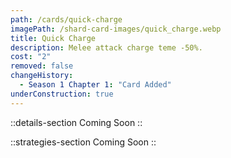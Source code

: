 ```yaml
---
path: /cards/quick-charge
imagePath: /shard-card-images/quick_charge.webp
title: Quick Charge
description: Melee attack charge teme -50%.
cost: "2"
removed: false
changeHistory:
  - Season 1 Chapter 1: "Card Added"
underConstruction: true
---
```


::details-section
Coming Soon
::

::strategies-section
Coming Soon
::
